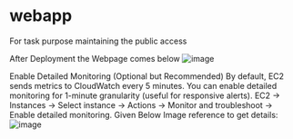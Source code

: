 # webapp
For task purpose maintaining the public access

After Deployment the Webpage comes below
![image](https://github.com/user-attachments/assets/2f87fa8f-0724-4110-aa7e-c6c24fcdde36)

Enable Detailed Monitoring (Optional but Recommended)
By default, EC2 sends metrics to CloudWatch every 5 minutes. You can enable detailed monitoring for 1-minute granularity (useful for responsive alerts).
EC2 → Instances → Select instance → Actions → Monitor and troubleshoot → Enable detailed monitoring.
Given Below Image reference to get details:
![image](https://github.com/user-attachments/assets/bbec840c-2a97-4e27-8e75-69364dd564c5)


